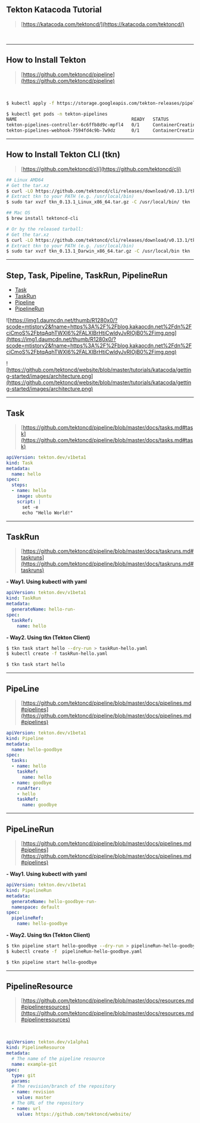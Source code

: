 ## Tekton Katacoda Tutorial
> [https://katacoda.com/tektoncd/](https://katacoda.com/tektoncd/)

<br/>

---
## How to Install Tekton
> [https://github.com/tektoncd/pipeline](https://github.com/tektoncd/pipeline)
<br/>

```bash
$ kubectl apply -f https://storage.googleapis.com/tekton-releases/pipeline/latest/release.yaml

$ kubectl get pods -n tekton-pipelines
NAME                                           READY   STATUS              RESTARTS   AGE
tekton-pipelines-controller-6c6ffb8d9c-mpfl4   0/1     ContainerCreating   0          7s
tekton-pipelines-webhook-7594fd4c9b-7w9dz      0/1     ContainerCreating   0          7s
```

---
## How to Install Tekton CLI (tkn)
> [https://github.com/tektoncd/cli](https://github.com/tektoncd/cli)

```bash
## Linux AMD64
# Get the tar.xz
$ curl -LO https://github.com/tektoncd/cli/releases/download/v0.13.1/tkn_0.13.1_Linux_x86_64.tar.gz
# Extract tkn to your PATH (e.g. /usr/local/bin)
$ sudo tar xvzf tkn_0.13.1_Linux_x86_64.tar.gz -C /usr/local/bin/ tkn

## Mac OS
$ brew install tektoncd-cli

# Or by the released tarball:
# Get the tar.xz
$ curl -LO https://github.com/tektoncd/cli/releases/download/v0.13.1/tkn_0.13.1_Darwin_x86_64.tar.gz
# Extract tkn to your PATH (e.g. /usr/local/bin)
$ sudo tar xvzf tkn_0.13.1_Darwin_x86_64.tar.gz -C /usr/local/bin tkn
```

---
## Step, Task, Pipeline, TaskRun, PipelineRun
- [Task](https://github.com/rolroralra/hello-tekton#task)
- [TaskRun](https://github.com/rolroralra/hello-tekton#taskrun)
- [Pipeline](https://github.com/rolroralra/hello-tekton#pipeline)
- [PipelineRun](https://github.com/rolroralra/hello-tekton#pipelinerun)

![https://img1.daumcdn.net/thumb/R1280x0/?scode=mtistory2&fname=https%3A%2F%2Fblog.kakaocdn.net%2Fdn%2FciCmoS%2FbtqAqhTWXl6%2FALXIBrHtiCwldyJvRIOjB0%2Fimg.png](https://img1.daumcdn.net/thumb/R1280x0/?scode=mtistory2&fname=https%3A%2F%2Fblog.kakaocdn.net%2Fdn%2FciCmoS%2FbtqAqhTWXl6%2FALXIBrHtiCwldyJvRIOjB0%2Fimg.png)

![https://github.com/tektoncd/website/blob/master/tutorials/katacoda/getting-started/images/architecture.png](https://github.com/tektoncd/website/blob/master/tutorials/katacoda/getting-started/images/architecture.png)

---
## Task
> [https://github.com/tektoncd/pipeline/blob/master/docs/tasks.md#task](https://github.com/tektoncd/pipeline/blob/master/docs/tasks.md#task)

```yaml
apiVersion: tekton.dev/v1beta1
kind: Task
metadata:
  name: hello
spec:
  steps:
  - name: hello
    image: ubuntu
    script: |
      set -e
      echo "Hello World!"
```
---
## TaskRun
> [https://github.com/tektoncd/pipeline/blob/master/docs/taskruns.md#taskruns](https://github.com/tektoncd/pipeline/blob/master/docs/taskruns.md#taskruns)

**- Way1. Using kubectl with yaml**
```yaml
apiVersion: tekton.dev/v1beta1
kind: TaskRun
metadata:
  generateName: hello-run-
spec:
  taskRef:
    name: hello
```

**- Way2. Using tkn (Tekton Client)**
```bash
$ tkn task start hello --dry-run > taskRun-hello.yaml
$ kubectl create -f taskRun-hello.yaml

$ tkn task start hello
```
---
## PipeLine
> [https://github.com/tektoncd/pipeline/blob/master/docs/pipelines.md#pipelines](https://github.com/tektoncd/pipeline/blob/master/docs/pipelines.md#pipelines)

```yaml
apiVersion: tekton.dev/v1beta1
kind: Pipeline
metadata:
  name: hello-goodbye
spec:
  tasks:
  - name: hello
    taskRef:
      name: hello
  - name: goodbye
    runAfter: 
    - hello
    taskRef:
      name: goodbye
```
---
## PipeLineRun
> [https://github.com/tektoncd/pipeline/blob/master/docs/pipelines.md#pipelines](https://github.com/tektoncd/pipeline/blob/master/docs/pipelines.md#pipelines)

**- Way1. Using kubectl with yaml**
```yaml
apiVersion: tekton.dev/v1beta1
kind: PipelineRun
metadata:
  generateName: hello-goodbye-run-
  namespace: default
spec:
  pipelineRef:
    name: hello-goodbye
```

**- Way2. Using tkn (Tekton Client)**
```bash
$ tkn pipeline start hello-goodbye --dry-run > pipelineRun-hello-goodbye.yaml
$ kubectl create -f  pipelineRun-hello-goodbye.yaml

$ tkn pipeline start hello-goodbye
```

---
## PipelineResource
> [https://github.com/tektoncd/pipeline/blob/master/docs/resources.md#pipelineresources](https://github.com/tektoncd/pipeline/blob/master/docs/resources.md#pipelineresources)
<br/>

```yaml
apiVersion: tekton.dev/v1alpha1
kind: PipelineResource
metadata:
  # The name of the pipeline resource
  name: example-git
spec:
  type: git
  params:
  # The revision/branch of the repository
  - name: revision
    value: master
  # The URL of the repository
  - name: url
    value: https://github.com/tektoncd/website/
```
